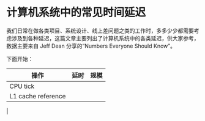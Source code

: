 # 计算机系统中的常见时间延迟

我们日常在做各类项目、系统设计、线上差问题之类的工作时，多多少少都需要考虑涉及到各种延迟，这篇文章主要列出了计算机系统中的各类延迟，供大家参考，数据主要来自 Jeff Dean 分享的“Numbers Everyone Should Know”。

下面开始：

| 操作 | 延时 | 规模 |
| - | - | - |
| CPU tick | | |
| L1 cache reference | | |
| 
